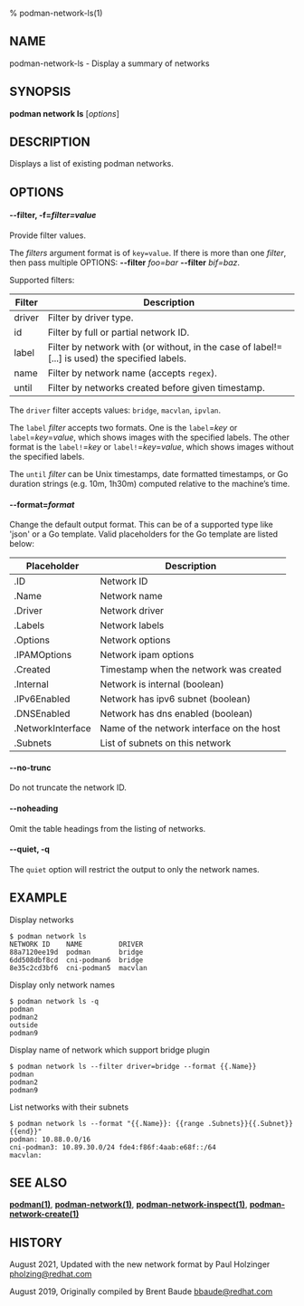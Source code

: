 % podman-network-ls(1)

## NAME
podman\-network\-ls - Display a summary of networks

## SYNOPSIS
**podman network ls**  [*options*]

## DESCRIPTION
Displays a list of existing podman networks.

## OPTIONS
#### **--filter**, **-f**=*filter=value*

Provide filter values.

The *filters* argument format is of `key=value`. If there is more than one *filter*, then pass multiple OPTIONS: **--filter** *foo=bar* **--filter** *bif=baz*.

Supported filters:

| **Filter** | **Description**                                                                                  |
| ---------- | ------------------------------------------------------------------------------------------------ |
| driver     | Filter by driver type.                                                                           |
| id         | Filter by full or partial network ID.                                                            |
| label      | Filter by network with (or without, in the case of label!=[...] is used) the specified labels.   |
| name       | Filter by network name (accepts `regex`).                                                        |
| until      | Filter by networks created before given timestamp.                                               |


The `driver` filter accepts values: `bridge`, `macvlan`, `ipvlan`.

The `label` *filter* accepts two formats. One is the `label`=*key* or `label`=*key*=*value*, which shows images with the specified labels. The other format is the `label!`=*key* or `label!`=*key*=*value*, which shows images without the specified labels.

The `until` *filter* can be Unix timestamps, date formatted timestamps, or Go duration strings (e.g. 10m, 1h30m) computed relative to the machine’s time.

#### **--format**=*format*

Change the default output format.  This can be of a supported type like 'json'
or a Go template.
Valid placeholders for the Go template are listed below:

| **Placeholder**   | **Description**                           |
| ----------------- | ----------------------------------------- |
| .ID               | Network ID                                |
| .Name             | Network name                              |
| .Driver           | Network driver                            |
| .Labels           | Network labels                            |
| .Options          | Network options                           |
| .IPAMOptions      | Network ipam options                      |
| .Created          | Timestamp when the network was created    |
| .Internal         | Network is internal (boolean)             |
| .IPv6Enabled      | Network has ipv6 subnet (boolean)         |
| .DNSEnabled       | Network has dns enabled (boolean)         |
| .NetworkInterface | Name of the network interface on the host |
| .Subnets          | List of subnets on this network           |

#### **--no-trunc**

Do not truncate the network ID.

#### **--noheading**

Omit the table headings from the listing of networks.

#### **--quiet**, **-q**

The `quiet` option will restrict the output to only the network names.

## EXAMPLE

Display networks

```
$ podman network ls
NETWORK ID    NAME         DRIVER
88a7120ee19d  podman       bridge
6dd508dbf8cd  cni-podman6  bridge
8e35c2cd3bf6  cni-podman5  macvlan
```

Display only network names
```
$ podman network ls -q
podman
podman2
outside
podman9
```

Display name of network which support bridge plugin
```
$ podman network ls --filter driver=bridge --format {{.Name}}
podman
podman2
podman9
```
List networks with their subnets
```
$ podman network ls --format "{{.Name}}: {{range .Subnets}}{{.Subnet}} {{end}}"
podman: 10.88.0.0/16
cni-podman3: 10.89.30.0/24 fde4:f86f:4aab:e68f::/64
macvlan:
```

## SEE ALSO
**[podman(1)](podman.1.md)**, **[podman-network(1)](podman-network.1.md)**, **[podman-network-inspect(1)](podman-network-inspect.1.md)**, **[podman-network-create(1)](podman-network-create.1.md)**

## HISTORY
August 2021, Updated with the new network format by Paul Holzinger <pholzing@redhat.com>

August 2019, Originally compiled by Brent Baude <bbaude@redhat.com>
